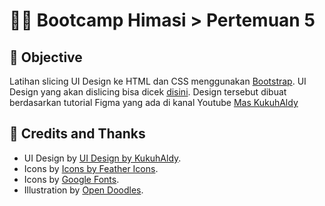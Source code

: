 # 🐱‍💻 Bootcamp Himasi > Pertemuan 5

## 🎯 Objective

Latihan slicing UI Design ke HTML dan CSS menggunakan [Bootstrap](https://getbootstrap.com/). UI Design yang akan dislicing bisa dicek [disini](https://www.figma.com/file/exWmFnXMw9kzwfHsq3f3PP/Sinaw.?node-id=0%3A1&t=AVRl4SXbO6fiTD6P-1). Design tersebut dibuat berdasarkan tutorial Figma yang ada di kanal Youtube [Mas KukuhAldy](https://www.youtube.com/watch?v=oxCPYtWreYg&list=PL2v2I2ywdCcePv7bSfzVoj8ffukZXyvxs&index=18)

## 🙏 Credits and Thanks

- UI Design by [UI Design by KukuhAldy](https://www.youtube.com/@MasKukuhAldy).
- Icons by [Icons by Feather Icons](https://feathericons.com/).
- Icons by [Google Fonts](https://fonts.google.com/).
- Illustration by [Open Doodles](https://www.opendoodles.com/).

